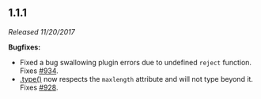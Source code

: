 ## 1.1.1

_Released 11/20/2017_

**Bugfixes:**

- Fixed a bug swallowing plugin errors due to undefined `reject` function. Fixes
  [#934](https://github.com/cypress-io/cypress/issues/934).
- [.type()](/api/commands/type) now respects the `maxlength` attribute and will
  not type beyond it. Fixes
  [#928](https://github.com/cypress-io/cypress/issues/928).
